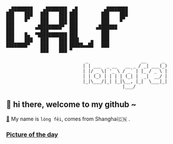 ```
 ▄████████    ▄████████  ▄█          ▄████████ 
███    ███   ███    ███ ███         ███    ███ 
███    █▀    ███    ███ ███         ███    █▀  
███         ▄███▄▄▄▄██▀ ███        ▄███▄▄▄     
███        ▀▀███▀▀▀▀▀   ███       ▀▀███▀▀▀     
███    █▄  ▀███████████ ███         ███        
███    ███   ███    ███ ███▌    ▄   ███        
████████▀    ███    ███ █████▄▄██   ███        
             ███    ███ ▀                      
         
                              _                    __      _ 
                             | | ___  _ __   __ _ / _| ___(_)
                             | |/ _ \| '_ \ / _` | |_ / _ \ |
                             | | (_) | | | | (_| |  _|  __/ |
                             |_|\___/|_| |_|\__, |_|  \___|_|
                                            |___/            
```

## 👋   hi there, welcome to my github ~ 

[👾](https://longfeis.me/) My name is `lóng fēi`, comes from Shanghai🇨🇳 . 


### [Picture of the day](https://en.wikipedia.org/wiki/Wikipedia:Picture_of_the_day)

